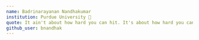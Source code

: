 ```yaml
---
name: Badrinarayanan Nandhakumar
institution: Purdue University 🚩
quote: It ain't about how hard you can hit. It's about how hard you can get hit and keep moving forward. - Rocky Balboa 
github_user: bnandhak
---
```

